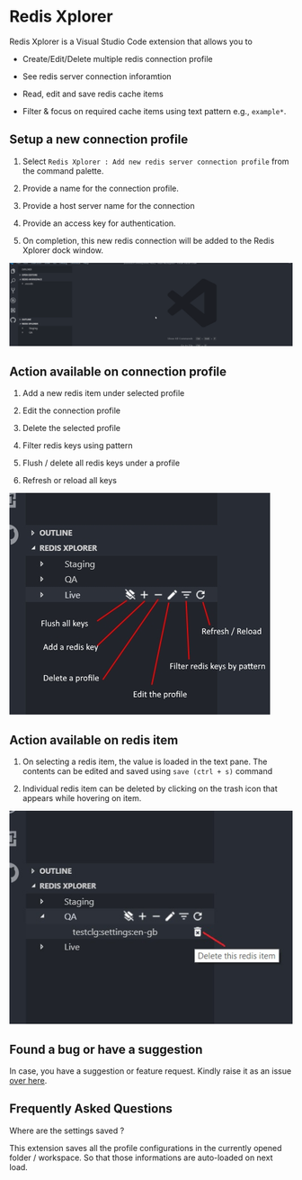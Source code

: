 # Redis Xplorer

Redis Xplorer is a Visual Studio Code extension that allows you to

- Create/Edit/Delete multiple redis connection profile

- See redis server connection inforamtion

- Read, edit and save redis cache items

- Filter & focus on required cache items using text pattern e.g., `example*`.

## Setup a new connection profile

1. Select `Redis Xplorer : Add new redis server connection profile` from the command palette.

2. Provide a name for the connection profile.

3. Provide a host server name for the connection

4. Provide an access key for authentication.

5. On completion, this new redis connection will be added to the Redis Xplorer dock window.

![Setup connection profile](images/create-new-connection-profile.gif)

## Action available on connection profile

1. Add a new redis item under selected profile

2. Edit the connection profile

3. Delete the selected profile

4. Filter redis keys using pattern

5. Flush / delete all redis keys under a profile

6. Refresh or reload all keys

![Profile actions](images/profile-actions.jpg)

## Action available on redis item

1. On selecting a redis item, the value is loaded in the text pane. The contents can be edited and saved using `save (ctrl + s)` command

2. Individual redis item can be deleted by clicking on the trash icon that appears while hovering on item.

![Redis item actions](images/delete-redis-item.jpg)

## Found a bug or have a suggestion

In case, you have a suggestion or feature request. Kindly raise it as an issue [over here](https://github.com/davidsekar/Redis-Xplorer/issues).

## Frequently Asked Questions

Where are the settings saved ?

This extension saves all the profile configurations in the currently opened folder / workspace. So that those informations are auto-loaded on next load.
